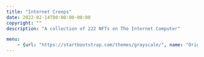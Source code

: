 ```yaml
---
title: "Internet Creeps"
date: 2022-02-14T00:00:00-00:00
copyright: ""
description: "A collection of 222 NFTs on The Internet Computer"

menu:
    - {url: "https://startbootstrap.com/themes/grayscale/", name: "Original"}
---
```

